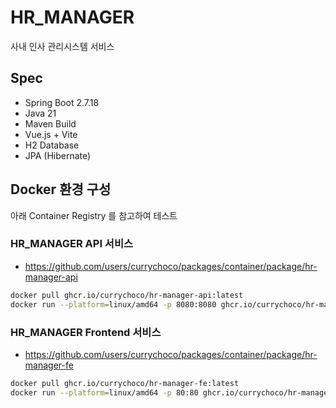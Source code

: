 # HR_MANAGER
사내 인사 관리시스템 서비스

## Spec
- Spring Boot 2.7.18
- Java 21
- Maven Build
- Vue.js + Vite
- H2 Database
- JPA (Hibernate)

## Docker 환경 구성
아래 Container Registry 를 참고하여 테스트

### HR_MANAGER API 서비스
- https://github.com/users/currychoco/packages/container/package/hr-manager-api
``` bash
docker pull ghcr.io/currychoco/hr-manager-api:latest
docker run --platform=linux/amd64 -p 8080:8080 ghcr.io/currychoco/hr-manager-api:latest
```

### HR_MANAGER Frontend 서비스
- https://github.com/users/currychoco/packages/container/package/hr-manager-fe
``` bash
docker pull ghcr.io/currychoco/hr-manager-fe:latest
docker run --platform=linux/amd64 -p 80:80 ghcr.io/currychoco/hr-manager-fe:latest
```
